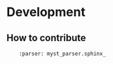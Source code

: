 # Development

## How to contribute

```{include} how-to-contribute.md
    :parser: myst_parser.sphinx_
```

```{include} changes.md
```
